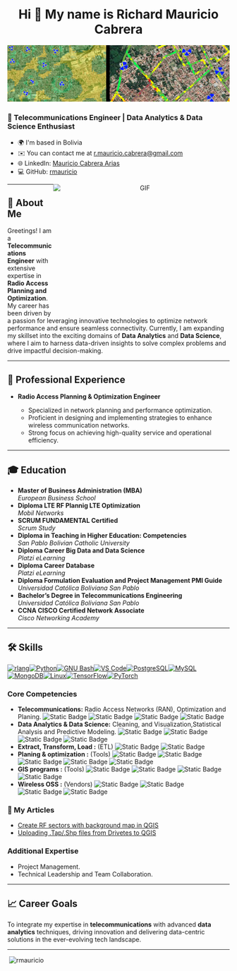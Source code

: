 <div align="center">
<h1 align="center">Hi 👋 My name is Richard Mauricio Cabrera </h1>
</div>
<img src="https://github.com/rmauricio/rmauricio/blob/main/profile.PNG">

### 📡 Telecommunications Engineer | Data Analytics & Data Science Enthusiast

* 🌍  I'm based in Bolivia
* ✉️  You can contact me at [r.mauricio.cabrera@gmail.com](mailto:r.mauricio.cabrera@gmail.com)
* 🌐 LinkedIn: [Mauricio Cabrera Arias](https://www.linkedin.com/in/mauricio-cabrera-arias-361a4246)  
* 💻 GitHub: [rmauricio](https://github.com/rmauricio)  

<a target="_blank" align="center">
  <img align="right" top="500" height="300" width="400" alt="GIF" src="https://media.giphy.com/media/SWoSkN6DxTszqIKEqv/giphy.gif">
</a>


---


## 🌟 About Me

Greetings! I am a **Telecommunications Engineer** with extensive expertise in **Radio Access Planning and Optimization**. My career has been driven by a passion for leveraging innovative technologies to optimize network performance and ensure seamless connectivity. Currently, I am expanding my skillset into the exciting domains of **Data Analytics** and **Data Science**, where I aim to harness data-driven insights to solve complex problems and drive impactful decision-making.

---

## 💼 Professional Experience

- **Radio Access Planning & Optimization Engineer**  
 
  - Specialized in network planning and performance optimization.
  - Proficient in designing and implementing strategies to enhance wireless communication networks.
  - Strong focus on achieving high-quality service and operational efficiency.

---

## 🎓 Education

- **Master of Business Administration (MBA)**  
  *European Business School*  
- **Diploma LTE RF Plannig LTE Optimization**  
  *Mobil Networks*  
- **SCRUM FUNDAMENTAL Certified**  
  *Scrum Study*  
- **Diploma in Teaching in Higher Education: Competencies**  
  *San Pablo Bolivian Catholic University*  
- **Diploma Career Big Data and Data Science**  
  *Platzi eLearning*  
- **Diploma Career Database**  
  *Platzi eLearning*  
- **Diploma Formulation Evaluation and Project Management PMI Guide**  
  *Universidad Católica Boliviana San Pablo*    
- **Bachelor’s Degree in Telecommunications Engineering**  
  *Universidad Católica Boliviana San Pablo*  
- **CCNA CISCO Certified Network Associate**  
  *Cisco Networking Academy*  
---

## 🛠️ Skills

<p align="left">
<a href="https://www.r-project.org/" target="_blank" rel="noreferrer"><img src="https://raw.githubusercontent.com/danielcranney/readme-generator/main/public/icons/skills/rlang-colored.svg" width="36" height="36" alt="rlang" /></a><a href="https://www.python.org/" target="_blank" rel="noreferrer"><img src="https://raw.githubusercontent.com/danielcranney/readme-generator/main/public/icons/skills/python-colored.svg" width="36" height="36" alt="Python" /></a><a href="https://www.gnu.org/software/bash/" target="_blank" rel="noreferrer"><img src="https://raw.githubusercontent.com/danielcranney/readme-generator/main/public/icons/skills/gnubash.svg" width="36" height="36" alt="GNU Bash" /></a><a href="https://code.visualstudio.com/" target="_blank" rel="noreferrer"><img src="https://raw.githubusercontent.com/danielcranney/readme-generator/main/public/icons/skills/visualstudiocode.svg" width="36" height="36" alt="VS Code" /></a><a href="https://www.postgresql.org/" target="_blank" rel="noreferrer"><img src="https://raw.githubusercontent.com/danielcranney/readme-generator/main/public/icons/skills/postgresql-colored.svg" width="36" height="36" alt="PostgreSQL" /></a><a href="https://www.mysql.com/" target="_blank" rel="noreferrer"><img src="https://raw.githubusercontent.com/danielcranney/readme-generator/main/public/icons/skills/mysql-colored.svg" width="36" height="36" alt="MySQL" /></a><a href="https://www.mongodb.com/" target="_blank" rel="noreferrer"><img src="https://raw.githubusercontent.com/danielcranney/readme-generator/main/public/icons/skills/mongodb-colored.svg" width="36" height="36" alt="MongoDB" /></a><a href="https://www.linux.org" target="_blank" rel="noreferrer"><img src="https://raw.githubusercontent.com/danielcranney/readme-generator/main/public/icons/skills/linux-colored.svg" width="36" height="36" alt="Linux" /></a><a href="https://www.tensorflow.org/" target="_blank" rel="noreferrer"><img src="https://raw.githubusercontent.com/danielcranney/readme-generator/main/public/icons/skills/tensorflow-colored.svg" width="36" height="36" alt="TensorFlow" /></a><a href="https://pytorch.org/" target="_blank" rel="noreferrer"><img src="https://raw.githubusercontent.com/danielcranney/readme-generator/main/public/icons/skills/pytorch-colored.svg" width="36" height="36" alt="PyTorch" /></a>
</p>

### Core Competencies

- **Telecommunications:** Radio Access Networks (RAN), Optimization and Planing.
![Static Badge](https://img.shields.io/badge/GSM-yellow)
![Static Badge](https://img.shields.io/badge/UMTS-blue)
![Static Badge](https://img.shields.io/badge/LTE-purple)
![Static Badge](https://img.shields.io/badge/5G-green)
- **Data Analytics & Data Science:** Cleaning, and Visualization,Statistical Analysis and Predictive Modeling.
![Static Badge](https://img.shields.io/badge/Pandas-white)
![Static Badge](https://img.shields.io/badge/Tableu-blue)
![Static Badge](https://img.shields.io/badge/Power%20BI-yellow)
![Static Badge](https://img.shields.io/badge/QlikView-gren)
- **Extract, Transform, Load :** (ETL) 
![Static Badge](https://img.shields.io/badge/Apache%20Airflow--red)
![Static Badge](https://img.shields.io/badge/Pentaho-%20zky)
- **Planing & optimization :** (Tools) 
![Static Badge](https://img.shields.io/badge/ASSET-red)
![Static Badge](https://img.shields.io/badge/Actix-ff7733)
![Static Badge](https://img.shields.io/badge/TEMS-33c4ff)
![Static Badge](https://img.shields.io/badge/Anite%20Nemo-4c33ff)
![Static Badge](https://img.shields.io/badge/Dingli%20Pilot-f0ff33)
- **GIS programs :** (Tools) 
![Static Badge](https://img.shields.io/badge/Mapinfo-33e6ff)
![Static Badge](https://img.shields.io/badge/QGIS-33ff83)
![Static Badge](https://img.shields.io/badge/Google%20Earth-ffda33)
![Static Badge](https://img.shields.io/badge/Global%20mapper-C70039)
- **Wireless OSS :** (Vendors)
![Static Badge](https://img.shields.io/badge/Huawei%20U2020-red)
![Static Badge](https://img.shields.io/badge/Huawei%20PRS(Maos)-red)
![Static Badge](https://img.shields.io/badge/Nokia%20Netact%2FCLS-blue)
![Static Badge](https://img.shields.io/badge/ZTE%20U31-white)


### 📜 My Articles

- [Create RF sectors with background map in QGIS](https://www.linkedin.com/pulse/crear-sectores-rf-con-mapa-de-fondo-en-qgis-mauricio-cabrera-arias/?trackingId=J7AkRpZ4o8iZBI%2FbSa90Vg%3D%3D)
- [Uploading .Tap/.Shp files from Drivetes to QGIS](https://www.linkedin.com/pulse/carga-de-archivos-tapshp-drivetes-qgis-mauricio-cabrera-arias/?trackingId=uEwvC17a4PQ2s%2FklyaJPrA%3D%3D)

### Additional Expertise
- Project Management.
- Technical Leadership and Team Collaboration.

---

## 📈 Career Goals

To integrate my expertise in **telecommunications** with advanced **data analytics**  techniques, driving innovation and delivering data-centric solutions in the ever-evolving tech landscape.

---
<p>&nbsp;<img align="center" src="https://github-readme-stats.vercel.app/api?username=rmauricio&show_icons=true&locale=en" alt="rmauricio" /></p>
